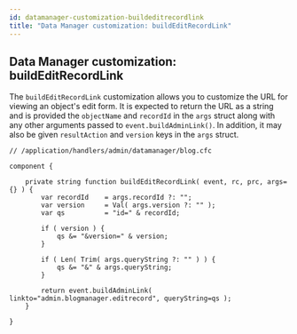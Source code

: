 ```yaml
---
id: datamanager-customization-buildeditrecordlink
title: "Data Manager customization: buildEditRecordLink"
---
```


## Data Manager customization: buildEditRecordLink

The `buildEditRecordLink` customization allows you to customize the URL for viewing an object's edit form. It is expected to return the URL as a string and is provided the `objectName` and `recordId` in the `args` struct along with any other arguments passed to `event.buildAdminLink()`. In addition, it may also be given `resultAction` and `version` keys in the `args` struct.

```luceescript
// /application/handlers/admin/datamanager/blog.cfc

component {

	private string function buildEditRecordLink( event, rc, prc, args={} ) {
		var recordId    = args.recordId ?: "";
		var version     = Val( args.version ?: "" );
		var qs          = "id=" & recordId;

		if ( version ) {
			qs &= "&version=" & version;
		}

		if ( Len( Trim( args.queryString ?: "" ) ) {
			qs &= "&" & args.queryString;
		}

		return event.buildAdminLink( linkto="admin.blogmanager.editrecord", queryString=qs );
	}

}
```

